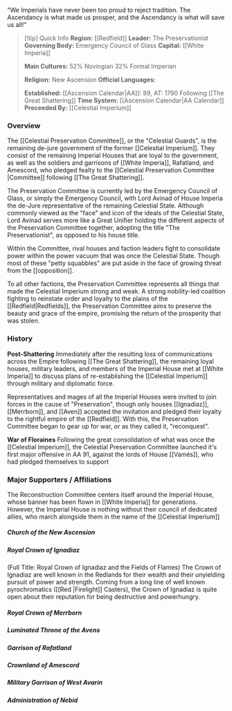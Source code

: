 "We Imperials have never been too proud to reject tradition. The Ascendancy is what made us prosper, and the Ascendancy is what will save us all!"
> [!tip] Quick Info
> **Region:** [[Redfield]]
> **Leader:** The Preservationist
> **Governing Body:** Emergency Council of Glass
> **Capital:** [[White Imperia]] 
> 
> **Main Cultures:**
>      52% Novingian
>      32% Formal Imperian
>    
> **Religion:** New Ascension
> **Official Languages:**
> 
> 
> **Established:** [[Ascension Calendar|AA]]: 89, AT: 1790 Following [[The Great Shattering]]
> **Time System:** [[Ascension Calendar|AA Calendar]]
> **Preceeded By:** [[Celestial Imperium]]

### **Overview**
The [[Celestial Preservation Committee]], or the "Celestial Guards", is the remaining de-jure government of the former [[Celestial Imperium]]. They consist of the remaining Imperial Houses that are loyal to the government, as well as the soldiers and garrisons of [[White Imperia]], Rafatland, and Amescord, who pledged fealty to the [[Celestial Preservation Committee |Committee]] following [[The Great Shattering]]. 

The Preservation Committee is currently led by the Emergency Council of Glass, or simply the Emergency Council, with Lord Avinad of House Imperia the de-Jure representative of the remaining Celestial State. Although commonly viewed as the "face" and icon of the ideals of the Celestial State, Lord Avinad serves more like a Great Unifier holding the different aspects of the Preservation Committee together, adopting the title "The Preservationist", as opposed to his house title. 

Within the Committee, rival houses and faction leaders fight to consolidate power within the power vacuum that was once the Celestial State. Though most of these "petty squabbles" are put aside in the face of growing threat from the [[opposition]]. 

To all other factions, the Preservation Committee represents all things that made the Celestial Imperium strong and weak. A strong nobility-led coalition fighting to reinstate order and loyalty to the plains of the [[Redfield|Redfields]], the Preservation Committee aims to preserve the beauty and grace of the empire, promising the return of the prosperity that was stolen.
### History

**Post-Shattering**
Immediately after the resulting loss of communications across the Empire following [[The Great Shattering]], the remaining loyal houses, military leaders, and members of the Imperial House met at [[White Imperia]] to discuss plans of re-establishing the [[Celestial Imperium]] through military and diplomatic force. 

Representatives and mages of all the Imperial Houses were invited to join forces in the cause of "Preservation", though only houses [[Ignadiaz]], [[Merrborn]], and [[Aven]] accepted the invitation and pledged their loyalty to the rightful empire of the [[Redfield]]. With this, the Preservation Committee began to gear up for war, or as they called it, "reconquest". 

**War of Floraines**
Following the great consolidation of what was once the [[Celestial Imperium]], the Celestial Preservation Committee launched it's first major offensive in AA 91, against the lords of House [[Vamés]], who had pledged themselves to support 

### Major Supporters / Affiliations

The Reconstruction Committee centers itself around the Imperial House, whose banner has been flown in [[White Imperia]] for generations. However, the Imperial House is nothing without their council of dedicated allies, who march alongside them in the name of the [[Celestial Imperium]]

##### **Church of the New Ascension**


##### **Royal Crown of Ignadiaz** 
(Full Title: Royal Crown of Ignadiaz and the Fields of Flames)
The Crown of Ignadiaz are well known in the Redlands for their wealth and their unyielding pursuit of power and strength. Coming from a long line of well known pyrochromatics ([[Red |Firelight]] Casters), the Crown of Ignadiaz is quite open about their reputation for being destructive and powerhungry. 

##### **Royal Crown of Merrborn**

##### **Luminated Throne of the Avens**

##### **Garrison of Rafatland**

##### **Crownland of Amescord**

##### **Military Garrison of West Avarin**

##### **Administration of Nebid**
